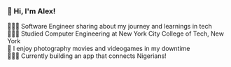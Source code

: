 ### 👋 Hi, I'm Alex!


👩🏻‍💻 Software Engineer sharing about my journey and learnings in tech<br/>
👩🏻‍🎓 Studied Computer Engineering at New York City College of Tech, New York<br/>
🎨 I enjoy photography movies and videogames in my downtime<br/>
🧑🏾‍💻 Currently building an app that connects Nigerians!<br/>
